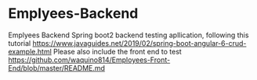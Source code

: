 # Emplyees-Backend
Emplyees Backend Spring boot2 backend testing apllication, following this tutorial https://www.javaguides.net/2019/02/spring-boot-angular-6-crud-example.html
Please also include the front end to test https://github.com/waquino814/Employees-Front-End/blob/master/README.md

